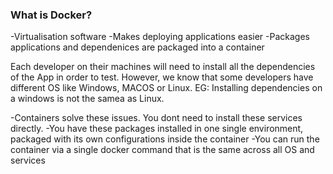 ### What is Docker?
-Virtualisation software
-Makes deploying applications easier
-Packages applications and dependenices are packaged into a container

Each developer on their machines will need to install all the dependencies of the App in order to test.
However, we know that some developers have different OS like Windows, MACOS or Linux.
EG: Installing dependencies on a windows is not the samea as Linux.

-Containers solve these issues. You dont need to install these services directly.
-You have these packages installed in one single environment, packaged with its own configurations inside the container
-You can run the container via a single docker command that is the same across all OS and services